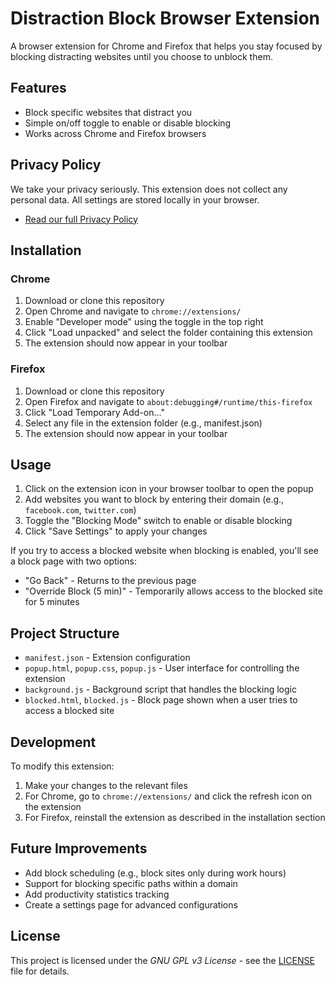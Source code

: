 # Distraction Block Browser Extension

A browser extension for Chrome and Firefox that helps you stay focused by blocking distracting websites until you choose to unblock them.

## Features

- Block specific websites that distract you
- Simple on/off toggle to enable or disable blocking
- Works across Chrome and Firefox browsers

## Privacy Policy

We take your privacy seriously. This extension does not collect any personal data. All settings are stored locally in your browser.

- [Read our full Privacy Policy](privacy.html)

## Installation

### Chrome

1. Download or clone this repository
2. Open Chrome and navigate to `chrome://extensions/`
3. Enable "Developer mode" using the toggle in the top right
4. Click "Load unpacked" and select the folder containing this extension
5. The extension should now appear in your toolbar

### Firefox

1. Download or clone this repository
2. Open Firefox and navigate to `about:debugging#/runtime/this-firefox`
3. Click "Load Temporary Add-on..."
4. Select any file in the extension folder (e.g., manifest.json)
5. The extension should now appear in your toolbar

## Usage

1. Click on the extension icon in your browser toolbar to open the popup
2. Add websites you want to block by entering their domain (e.g., `facebook.com`, `twitter.com`)
3. Toggle the "Blocking Mode" switch to enable or disable blocking
4. Click "Save Settings" to apply your changes

If you try to access a blocked website when blocking is enabled, you'll see a block page with two options:

- "Go Back" - Returns to the previous page
- "Override Block (5 min)" - Temporarily allows access to the blocked site for 5 minutes

## Project Structure

- `manifest.json` - Extension configuration
- `popup.html`, `popup.css`, `popup.js` - User interface for controlling the extension
- `background.js` - Background script that handles the blocking logic
- `blocked.html`, `blocked.js` - Block page shown when a user tries to access a blocked site

## Development

To modify this extension:

1. Make your changes to the relevant files
2. For Chrome, go to `chrome://extensions/` and click the refresh icon on the extension
3. For Firefox, reinstall the extension as described in the installation section

## Future Improvements

- Add block scheduling (e.g., block sites only during work hours)
- Support for blocking specific paths within a domain
- Add productivity statistics tracking
- Create a settings page for advanced configurations

## License

This project is licensed under the _GNU GPL v3 License_ - see the [LICENSE](LICENSE.md) file for details.

